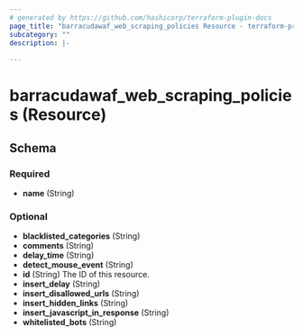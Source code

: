```yaml
---
# generated by https://github.com/hashicorp/terraform-plugin-docs
page_title: "barracudawaf_web_scraping_policies Resource - terraform-provider-barracudawaf"
subcategory: ""
description: |-
  
---
```


# barracudawaf_web_scraping_policies (Resource)





<!-- schema generated by tfplugindocs -->
## Schema

### Required

- **name** (String)

### Optional

- **blacklisted_categories** (String)
- **comments** (String)
- **delay_time** (String)
- **detect_mouse_event** (String)
- **id** (String) The ID of this resource.
- **insert_delay** (String)
- **insert_disallowed_urls** (String)
- **insert_hidden_links** (String)
- **insert_javascript_in_response** (String)
- **whitelisted_bots** (String)


